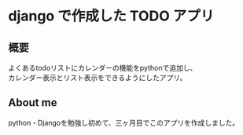 # django で作成した TODO アプリ

 ## 概要
よくあるtodoリストにカレンダーの機能をpythonで追加し、  
カレンダー表示とリスト表示をできるようにしたアプリ。

## About me
python・Djangoを勉強し初めて、三ヶ月目でこのアプリを作成しました。

